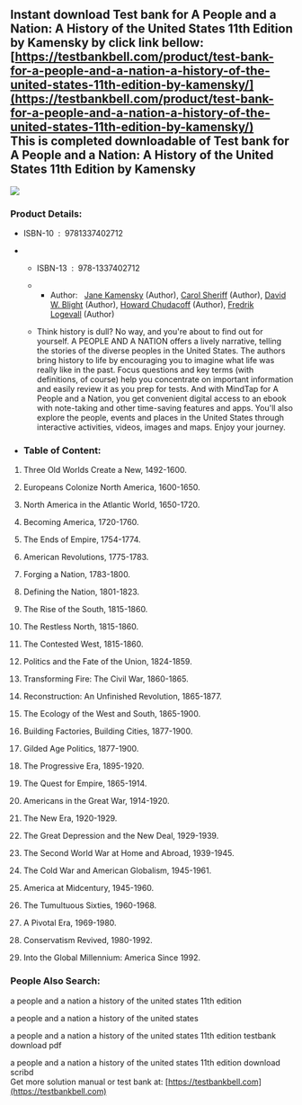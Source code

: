 Instant download **Test bank for A People and a Nation: A History of the United States 11th Edition by Kamensky** by click link bellow:  
[https://testbankbell.com/product/test-bank-for-a-people-and-a-nation-a-history-of-the-united-states-11th-edition-by-kamensky/](https://testbankbell.com/product/test-bank-for-a-people-and-a-nation-a-history-of-the-united-states-11th-edition-by-kamensky/)  
This is completed downloadable of Test bank for A People and a Nation: A History of the United States 11th Edition by Kamensky
------------------------------------------------------------------------------------------------------------------------------


![](https://testbankbell.com/wp-content/uploads/2023/05/51xQAJvrcPL._SX388_BO1204203200_1.jpg)
### Product Details:


* ISBN-10 ‏ : ‎ 9781337402712
* * ISBN-13 ‏ : ‎ 978-1337402712
  * * Author:   [Jane Kamensky](https://www.amazon.com/s/ref=dp_byline_sr_book_1?ie=UTF8&field-author=Jane+Kamensky&text=Jane+Kamensky&sort=relevancerank&search-alias=books) (Author), [Carol Sheriff](https://www.amazon.com/s/ref=dp_byline_sr_book_2?ie=UTF8&field-author=Carol+Sheriff&text=Carol+Sheriff&sort=relevancerank&search-alias=books) (Author), [David W. Blight](https://www.amazon.com/s/ref=dp_byline_sr_book_3?ie=UTF8&field-author=David+W.+Blight&text=David+W.+Blight&sort=relevancerank&search-alias=books) (Author), [Howard Chudacoff](https://www.amazon.com/s/ref=dp_byline_sr_book_4?ie=UTF8&field-author=Howard+Chudacoff&text=Howard+Chudacoff&sort=relevancerank&search-alias=books) (Author), [Fredrik Logevall](https://www.amazon.com/s/ref=dp_byline_sr_book_5?ie=UTF8&field-author=Fredrik+Logevall&text=Fredrik+Logevall&sort=relevancerank&search-alias=books) (Author)
   
  * Think history is dull? No way, and you're about to find out for yourself. A PEOPLE AND A NATION offers a lively narrative, telling the stories of the diverse peoples in the United States. The authors bring history to life by encouraging you to imagine what life was really like in the past. Focus questions and key terms (with definitions, of course) help you concentrate on important information and easily review it as you prep for tests. And with MindTap for A People and a Nation, you get convenient digital access to an ebook with note-taking and other time-saving features and apps. You'll also explore the people, events and places in the United States through interactive activities, videos, images and maps. Enjoy your journey.
 
* ### Table of Content:

1. Three Old Worlds Create a New, 1492-1600.

2. Europeans Colonize North America, 1600-1650.

3. North America in the Atlantic World, 1650-1720.

4. Becoming America, 1720-1760.

5. The Ends of Empire, 1754-1774.

6. American Revolutions, 1775-1783.

7. Forging a Nation, 1783-1800.

8. Defining the Nation, 1801-1823.

9. The Rise of the South, 1815-1860.

10. The Restless North, 1815-1860.

11. The Contested West, 1815-1860.

12. Politics and the Fate of the Union, 1824-1859.

13. Transforming Fire: The Civil War, 1860-1865.

14. Reconstruction: An Unfinished Revolution, 1865-1877.

15. The Ecology of the West and South, 1865-1900.

16. Building Factories, Building Cities, 1877-1900.

17. Gilded Age Politics, 1877-1900.

18. The Progressive Era, 1895-1920.

19. The Quest for Empire, 1865-1914.

20. Americans in the Great War, 1914-1920.

21. The New Era, 1920-1929.

22. The Great Depression and the New Deal, 1929-1939.

23. The Second World War at Home and Abroad, 1939-1945.

24. The Cold War and American Globalism, 1945-1961.

25. America at Midcentury, 1945-1960.

26. The Tumultuous Sixties, 1960-1968.

27. A Pivotal Era, 1969-1980.

28. Conservatism Revived, 1980-1992.

29. Into the Global Millennium: America Since 1992.


 ### People Also Search:


 a people and a nation a history of the united states 11th edition

 a people and a nation a history of the united states

 a people and a nation a history of the united states 11th edition testbank download pdf

 a people and a nation a history of the united states 11th edition download scribd  
  Get more solution manual or test bank at: [https://testbankbell.com](https://testbankbell.com)
